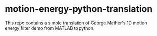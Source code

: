 # motion-energy-python-translation
This repo contains a simple translation of George Mather's 1D motion energy filter demo from MATLAB to python.
